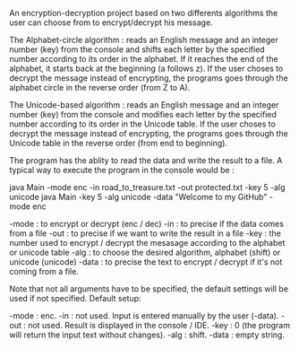 An encryption-decryption project based on two differents algorithms the user can choose from to encrypt/decrypt his message.

The Alphabet-circle algorithm : reads an English message and an integer number (key) from the console and shifts each letter by the specified number according to its order in the alphabet. 
If it reaches the end of the alphabet, it starts back at the beginning (a follows z).
If the user choses to decrypt the message instead of encrypting, the programs goes through the alphabet circle in the reverse order (from Z to A).

The Unicode-based algorithm : reads an English message and an integer number (key) from the console and modifies each letter by the specified number according to its order in the Unicode table. 
If the user choses to decrypt the message instead of encrypting, the programs goes through the Unicode table in the reverse order (from end to beginning).

The program has the ablity to read the data and write the result to a file. A typical way to execute the program in the console would be : 

java Main -mode enc -in road_to_treasure.txt -out protected.txt -key 5 -alg unicode
java Main -key 5 -alg unicode -data "Welcome to my GitHub" -mode enc

-mode : to encrypt or decrypt (enc / dec)
-in : to precise if the data comes from a file
-out : to precise if we want to write the result in a file
-key : the number used to encrypt / decrypt the mesasage according to the alphabet or unicode table
-alg : to choose the desired algorithm, alphabet (shift) or unicode (unicode)
-data : to precise the text to encrypt / decrypt if it's not coming from a file.

Note that not all arguments have to be specified, the default settings will be used if not specified.
Default setup:

-mode : enc.
-in : not used. Input is entered manually by the user (-data).
-out : not used. Result is displayed in the console / IDE.
-key : 0 (the program will return the input text without changes).
-alg : shift.
-data : empty string.
